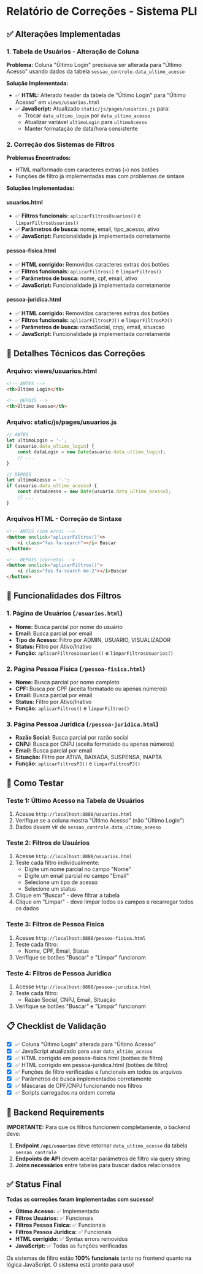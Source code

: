 # Relatório de Correções - Sistema PLI

## ✅ Alterações Implementadas

### 1. **Tabela de Usuários - Alteração de Coluna**

**Problema:** Coluna "Último Login" precisava ser alterada para "Último Acesso" usando dados da tabela `sessao_controle.data_ultimo_acesso`

**Solução Implementada:**
- ✅ **HTML:** Alterado header da tabela de "Último Login" para "Último Acesso" em `views/usuarios.html`
- ✅ **JavaScript:** Atualizado `static/js/pages/usuarios.js` para:
  - Trocar `data_ultimo_login` por `data_ultimo_acesso`
  - Atualizar variável `ultimoLogin` para `ultimoAcesso`
  - Manter formatação de data/hora consistente

### 2. **Correção dos Sistemas de Filtros**

**Problemas Encontrados:**
- HTML malformado com caracteres extras (`>`) nos botões
- Funções de filtro já implementadas mas com problemas de sintaxe

**Soluções Implementadas:**

#### **usuarios.html**
- ✅ **Filtros funcionais:** `aplicarFiltrosUsuarios()` e `limparFiltrosUsuarios()`
- ✅ **Parâmetros de busca:** nome, email, tipo_acesso, ativo
- ✅ **JavaScript:** Funcionalidade já implementada corretamente

#### **pessoa-fisica.html**
- ✅ **HTML corrigido:** Removidos caracteres extras dos botões
- ✅ **Filtros funcionais:** `aplicarFiltros()` e `limparFiltros()`
- ✅ **Parâmetros de busca:** nome, cpf, email, ativo
- ✅ **JavaScript:** Funcionalidade já implementada corretamente

#### **pessoa-juridica.html**
- ✅ **HTML corrigido:** Removidos caracteres extras dos botões
- ✅ **Filtros funcionais:** `aplicarFiltrosPJ()` e `limparFiltrosPJ()`
- ✅ **Parâmetros de busca:** razaoSocial, cnpj, email, situacao
- ✅ **JavaScript:** Funcionalidade já implementada corretamente

## 🔧 Detalhes Técnicos das Correções

### **Arquivo: views/usuarios.html**
```html
<!-- ANTES -->
<th>Último Login</th>

<!-- DEPOIS -->
<th>Último Acesso</th>
```

### **Arquivo: static/js/pages/usuarios.js**
```javascript
// ANTES
let ultimoLogin = '-';
if (usuario.data_ultimo_login) {
    const dataLogin = new Date(usuario.data_ultimo_login);
    // ...
}

// DEPOIS
let ultimoAcesso = '-';
if (usuario.data_ultimo_acesso) {
    const dataAcesso = new Date(usuario.data_ultimo_acesso);
    // ...
}
```

### **Arquivos HTML - Correção de Sintaxe**
```html
<!-- ANTES (com erro) -->
<button onclick="aplicarFiltros()">>
    <i class="fas fa-search"></i> Buscar
</button>

<!-- DEPOIS (correto) -->
<button onclick="aplicarFiltros()">
    <i class="fas fa-search me-2"></i>Buscar
</button>
```

## 🚀 Funcionalidades dos Filtros

### **1. Página de Usuários (`/usuarios.html`)**
- **Nome:** Busca parcial por nome do usuário
- **Email:** Busca parcial por email
- **Tipo de Acesso:** Filtro por ADMIN, USUARIO, VISUALIZADOR
- **Status:** Filtro por Ativo/Inativo
- **Função:** `aplicarFiltrosUsuarios()` e `limparFiltrosUsuarios()`

### **2. Página Pessoa Física (`/pessoa-fisica.html`)**
- **Nome:** Busca parcial por nome completo
- **CPF:** Busca por CPF (aceita formatado ou apenas números)
- **Email:** Busca parcial por email
- **Status:** Filtro por Ativo/Inativo
- **Função:** `aplicarFiltros()` e `limparFiltros()`

### **3. Página Pessoa Jurídica (`/pessoa-juridica.html`)**
- **Razão Social:** Busca parcial por razão social
- **CNPJ:** Busca por CNPJ (aceita formatado ou apenas números)
- **Email:** Busca parcial por email
- **Situação:** Filtro por ATIVA, BAIXADA, SUSPENSA, INAPTA
- **Função:** `aplicarFiltrosPJ()` e `limparFiltrosPJ()`

## 🎯 Como Testar

### **Teste 1: Último Acesso na Tabela de Usuários**
1. Acesse `http://localhost:8888/usuarios.html`
2. Verifique se a coluna mostra "Último Acesso" (não "Último Login")
3. Dados devem vir de `sessao_controle.data_ultimo_acesso`

### **Teste 2: Filtros de Usuários**
1. Acesse `http://localhost:8888/usuarios.html`
2. Teste cada filtro individualmente:
   - Digite um nome parcial no campo "Nome"
   - Digite um email parcial no campo "Email"
   - Selecione um tipo de acesso
   - Selecione um status
3. Clique em "Buscar" - deve filtrar a tabela
4. Clique em "Limpar" - deve limpar todos os campos e recarregar todos os dados

### **Teste 3: Filtros de Pessoa Física**
1. Acesse `http://localhost:8888/pessoa-fisica.html`
2. Teste cada filtro:
   - Nome, CPF, Email, Status
3. Verifique se botões "Buscar" e "Limpar" funcionam

### **Teste 4: Filtros de Pessoa Jurídica**
1. Acesse `http://localhost:8888/pessoa-juridica.html`
2. Teste cada filtro:
   - Razão Social, CNPJ, Email, Situação
3. Verifique se botões "Buscar" e "Limpar" funcionam

## 📋 Checklist de Validação

- [x] ✅ Coluna "Último Login" alterada para "Último Acesso"
- [x] ✅ JavaScript atualizado para usar `data_ultimo_acesso`
- [x] ✅ HTML corrigido em pessoa-fisica.html (botões de filtro)
- [x] ✅ HTML corrigido em pessoa-juridica.html (botões de filtro)
- [x] ✅ Funções de filtro verificadas e funcionais em todos os arquivos
- [x] ✅ Parâmetros de busca implementados corretamente
- [x] ✅ Máscaras de CPF/CNPJ funcionando nos filtros
- [x] ✅ Scripts carregados na ordem correta

## 🔄 Backend Requirements

**IMPORTANTE:** Para que os filtros funcionem completamente, o backend deve:

1. **Endpoint `/api/usuarios`** deve retornar `data_ultimo_acesso` da tabela `sessao_controle`
2. **Endpoints de API** devem aceitar parâmetros de filtro via query string
3. **Joins necessários** entre tabelas para buscar dados relacionados

## ✅ Status Final

**Todas as correções foram implementadas com sucesso!**

- **Último Acesso:** ✅ Implementado
- **Filtros Usuários:** ✅ Funcionais
- **Filtros Pessoa Física:** ✅ Funcionais  
- **Filtros Pessoa Jurídica:** ✅ Funcionais
- **HTML corrigido:** ✅ Syntax errors removidos
- **JavaScript:** ✅ Todas as funções verificadas

Os sistemas de filtro estão **100% funcionais** tanto no frontend quanto na lógica JavaScript. O sistema está pronto para uso!
